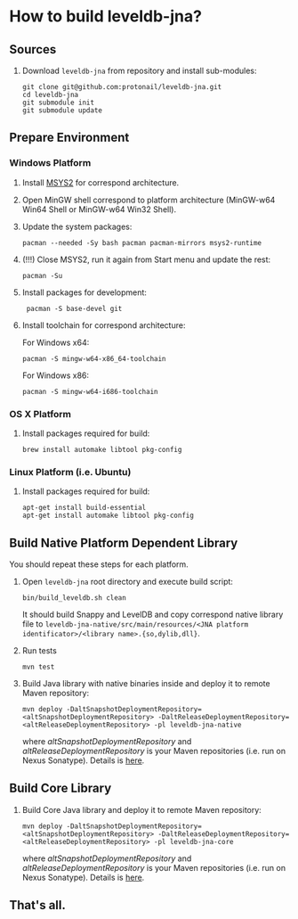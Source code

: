 # How to build leveldb-jna?

## Sources

1. Download `leveldb-jna` from repository and install sub-modules:

     ```
     git clone git@github.com:protonail/leveldb-jna.git
     cd leveldb-jna
     git submodule init
     git submodule update
     ```

## Prepare Environment

### Windows Platform

1. Install [MSYS2](http://msys2.github.io/) for correspond architecture.

1. Open MinGW shell correspond to platform architecture (MinGW-w64 Win64 Shell or MinGW-w64 Win32 Shell).

1. Update the system packages:

     ```
     pacman --needed -Sy bash pacman pacman-mirrors msys2-runtime
     ```
    
1. (!!!) Close MSYS2, run it again from Start menu and update the rest:

     ```
     pacman -Su
     ```
    
1. Install packages for development:

     ```   
    ﻿ pacman -S base-devel git
     ```
    
1. Install toolchain for correspond architecture:

     For Windows x64:

     ``` 
     pacman -S mingw-w64-x86_64-toolchain
     ```
    
     For Windows x86:
   
     ``` 
     pacman -S mingw-w64-i686-toolchain
     ```
    
### OS X Platform

1. Install packages required for build:

     ```
     brew install automake libtool pkg-config
     ```
     
### Linux Platform (i.e. Ubuntu)

1. Install packages required for build:

     ```
     apt-get install build-essential
     apt-get install automake libtool pkg-config
     ```

## Build Native Platform Dependent Library

You should repeat these steps for each platform.

1. Open `leveldb-jna` root directory and execute build script:

     ```
     bin/build_leveldb.sh clean
     ```
     
     It should build Snappy and LevelDB and copy correspond native library file to `leveldb-jna-native/src/main/resources/<JNA platform identificator>/<library name>.{so,dylib,dll}`.

1. Run tests

     ```
     mvn test
     ```
     
1. Build Java library with native binaries inside and deploy it to remote Maven repository:

     ```
     mvn deploy -DaltSnapshotDeploymentRepository=<altSnapshotDeploymentRepository> -DaltReleaseDeploymentRepository=<altReleaseDeploymentRepository> -pl leveldb-jna-native
     ```
     
     where _altSnapshotDeploymentRepository_ and _altReleaseDeploymentRepository_ is your Maven repositories (i.e. run on Nexus Sonatype). Details is [here](https://maven.apache.org/plugins/maven-deploy-plugin/deploy-mojo.html).

## Build Core Library

1. Build Core Java library and deploy it to remote Maven repository:

     ```
     mvn deploy -DaltSnapshotDeploymentRepository=<altSnapshotDeploymentRepository> -DaltReleaseDeploymentRepository=<altReleaseDeploymentRepository> -pl leveldb-jna-core
     ```

     where _altSnapshotDeploymentRepository_ and _altReleaseDeploymentRepository_ is your Maven repositories (i.e. run on Nexus Sonatype). Details is [here](https://maven.apache.org/plugins/maven-deploy-plugin/deploy-mojo.html).

## That's all.
